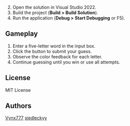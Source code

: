 2. Open the solution in Visual Studio 2022.
3. Build the project (__Build > Build Solution__).
4. Run the application (__Debug > Start Debugging__ or F5).

## Gameplay

1. Enter a five-letter word in the input box.
2. Click the button to submit your guess.
3. Observe the color feedback for each letter.
4. Continue guessing until you win or use all attempts.

## License

MIT License

## Authors

[Vynx777](https://github.com/Vynx777)
[siedleckyy](https://github.com/siedleckyy)
